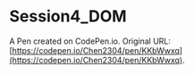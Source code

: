 # Session4_DOM

A Pen created on CodePen.io. Original URL: [https://codepen.io/Chen2304/pen/KKbWwxq](https://codepen.io/Chen2304/pen/KKbWwxq).

